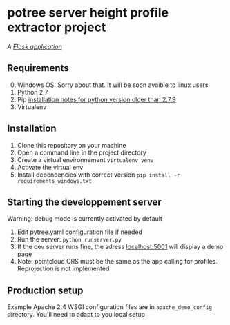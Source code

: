 # potree server height profile extractor project

*A [Flask application](http://flask.pocoo.org/)*

## Requirements
0. Windows OS. Sorry about that. It will be soon avaible to linux users
1. Python 2.7
2. Pip [installation notes for python version older than 2.7.9](https://pip.pypa.io/en/stable/installing/)
3. Virtualenv


## Installation

1. Clone this repository on your machine
2. Open a command line in the project directory
3. Create a virtual environnement ```virtualenv venv```
4. Activate the virtual env
5. Install dependencies with correct version ```pip install -r requirements_windows.txt```

## Starting the developpement server

Warning: debug mode is currently activated by default

1. Edit pytree.yaml configuration file if needed
2. Run the server: ```python runserver.py```
3. If the dev server runs fine, the adress [localhost:5001](localhost:5001) will display a demo page
4. Note: pointcloud CRS must be the same as the app calling for profiles. Reprojection is not implemented

## Production setup

Example Apache 2.4 WSGI configuration files are in ```apache_demo_config``` directory.
You'll need to adapt to you local setup
